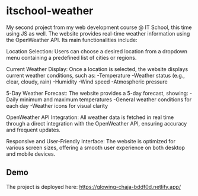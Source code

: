 # itschool-weather
My second project from my web development course @ IT School, this time using JS as well. The website provides real-time weather information using the OpenWeather API.
Its main functionalities include:

Location Selection:
Users can choose a desired location from a dropdown menu containing a predefined list of cities or regions.

Current Weather Display:
Once a location is selected, the website displays current weather conditions, such as:
-Temperature
-Weather status (e.g., clear, cloudy, rain)
-Humidity
-Wind speed
-Atmospheric pressure

5-Day Weather Forecast:
The website provides a 5-day forecast, showing:
-Daily minimum and maximum temperatures
-General weather conditions for each day
-Weather icons for visual clarity

OpenWeather API Integration:
All weather data is fetched in real time through a direct integration with the OpenWeather API, ensuring accuracy and frequent updates.

Responsive and User-Friendly Interface:
The website is optimized for various screen sizes, offering a smooth user experience on both desktop and mobile devices.

## Demo
The project is deployed here: https://glowing-chaja-bddf0d.netlify.app/
